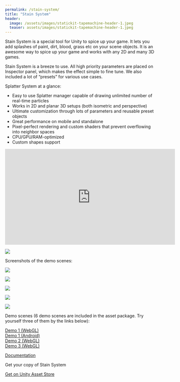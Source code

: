 ```yaml
---
permalink: /stain-system/
title: "Stain System"
header:
  image: /assets/images/statickit-tapemachine-header-1.jpeg
  teaser: assets/images/statickit-tapemachine-header-1.jpeg
---
```


Stain System is a special tool for Unity to spice up your game. It lets you add splashes of paint, dirt, blood, grass etc on your scene objects. It is an awesome way to spice up your game and works with any 2D and many 3D games.  

Stain System is a breeze to use. All high priority parameters are placed on Inspector panel, which makes the effect simple to fine tune.
We also included a lot of “presets” for various use cases.  

Splatter System at a glance:
  * Easy to use Splatter manager capable of drawing unlimited number of real-time particles
  * Works in 2D and planar 3D setups (both isometric and perspective)
  * Ultimate customization through lots of parameters and reusable preset objects
  * Great performance on mobile and standalone
  * Pixel-perfect rendering and custom shaders that prevent overflowing into neighbor spaces
  * CPU/GPU/RAM-optimized
  * Custom shapes support

<iframe width="560" height="315" src="https://www.youtube.com/embed/qIaVUO0xoxE" title="YouTube video player" frameborder="0" allow="accelerometer; autoplay; clipboard-write; encrypted-media; gyroscope; picture-in-picture" allowfullscreen></iframe>

![](https://staging.dustyroom.com/assets/images/stain-system-01.gif)

Screenshots of the demo scenes:  

![](https://staging.dustyroom.com/assets/images/stain-system-01-768x512.png)  

![](https://staging.dustyroom.com/assets/images/stain-system-02-768x512.png)  

![](https://staging.dustyroom.com/assets/images/stain-system-03-768x512.png)  

![](https://staging.dustyroom.com/assets/images/stain-system-04-768x512.png)  

![](https://staging.dustyroom.com/assets/images/stain-system-05-768x512.png)  

Demo scenes (6 demo scenes are included in the asset package. Try yourself three of them by the links below):

[Demo 1 (WebGL)](http://dustyroom.com/splatter-system/demo1)  
[Demo 1 (Android)](https://www.dropbox.com/s/7pz42rc6w8fe68x/splatter-system-demo1.apk?dl=1)  
[Demo 2 (WebGL)](http://dustyroom.com/splatter-system/demo2)  
[Demo 3 (WebGL)](http://dustyroom.com/splatter-system/demo3)  

[Documentation](http://staging.dustyroom.com/assets/_pages/docs/stain-system-online-manual)  

Get your copy of Stain System

[Get on Unity Asset Store](https://assetstore.unity.com/packages/slug/67146?aid=1101lHzQ)
